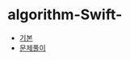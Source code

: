 # algorithm-Swift-


- [기본](https://github.com/eujin811/algorithm_Swift/tree/master/Basic)
- [문제풀이](https://github.com/eujin811/algorithm_Swift/tree/master/algorithmResolution)
